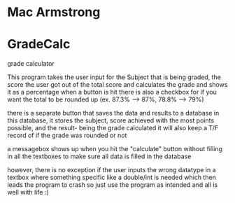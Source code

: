 # Mac Armstrong
# GradeCalc
grade calculator

This program takes the user input
for the Subject that is being graded, 
the score the user got out of the total score
and calculates the grade and shows it as a percentage when a button is hit 
there is also a checkbox for if you want the total to be rounded up
(ex. 87.3% --> 87%, 78.8% --> 79%)

there is a separate button that saves the data and results to a database 
in this  database, it stores the subject, 
score achieved with the most points possible,
and the result- being the grade calculated 
it will also keep a T/F record of if the grade was rounded or not 

a messagebox shows up when you hit the "calculate" button without filling in all the textboxes
to make sure all data is filled in the database 

however, there is no exception if the user inputs the wrong datatype in a textbox where something specific like a double/int is needed
which then leads the program to crash
so just use the program as intended and all is well with life :)

